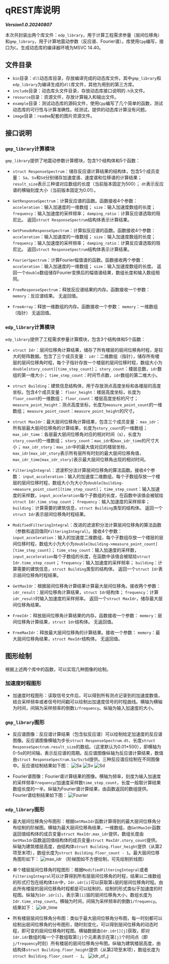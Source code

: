 # qREST库说明

***Version1.0.20240807***

本次共封装出两个库文件：`edp_library`，用于计算工程需求参量（层间位移角）和`gmp_library`，用于计算地震动参数（反应谱、Fourier谱）。库使用`Cpp`编写，接口为`C`。生成动态库的编译器环境为MSVC 14.40。

## 文件目录

- `bin`目录：`dll`动态库目录，存放编译完成的动态库文件。其中`gmp_library`和`edp_library`为编译生成的`dll`库文件，其他为用到的第三方库。
- `include`目录：动态库头文件目录，存放动态库接口说明的`.h`头文件。
- `resource`目录：资源文件，存放计算输入和输出文件。
- `example`目录：测试动态库的源码文件，使用`Cpp`编写了几个简单的函数，测试动态库的可行性与计算准确性。经测试，提供的动态库计算没有问题。
- `image`目录：`readme`配套的图片资源文件。

## 接口说明

### `gmp_library`计算模块

`gmp_library`提供了地震动参数计算模块，包含1个结构体和5个函数：

- `struct ResponseSpectrum`：储存反应谱计算结果的结构体，包含5个成员变量：
  `Sa`、`Sv`和`Sd`分别储存加速度谱、速度谱和位移谱的计算结果；
  `result_size`表示三种谱对应数组的长度（当前版本固定为500）；
  `dt`表示反应谱的横轴刻度大小（当前版本固定为0.01）。

- `GetResponseSpectrum`：计算反应谱的函数。函数接收4个参数：
  `acceleration`：输入加速度的一维数组；
  `size`：输入加速度数组的长度；
  `frequency`：输入加速度的采样频率；
  `damping_ratio`：计算反应谱选取的阻尼比。
  返回`struct ResponseSpectrum`结构体表示计算结果。

- `GetPseudoResponseSpectrum`：计算拟反应谱的函数。函数接收4个参数：
  `acceleration`：输入加速度的一维数组；
  `size`：输入加速度数组的长度；
  `frequency`：输入加速度的采样频率；
  `damping_ratio`：计算反应谱选取的阻尼比。
  返回`struct ResponseSpectrum`结构体表示计算结果。

- `FourierSpectrum`：计算Fourier幅值谱的函数。函数接收两个参数：
  `acceleration`：输入加速度的一维数组；
  `size`：输入加速度数组的长度。
  返回一个`double`数组储存Fourier变换后的幅值谱结果，数组长度和输入数组相同。

- `FreeResponseSpectrum`：释放反应谱结果的内存。函数接收一个参数：
  `memory`：反应谱结果。
  无返回值。

- `FreeArray`：释放一维数组的内存。函数接收一个参数：
  `memory`：一维数组（指针）
  无返回值。

### `edp_library`计算模块

`edp_library`提供了工程需求参量计算模块，包含3个结构体和5个函数：

- `struct Idr`：层间位移角计算结果，储存了所有楼层的层间位移角时程，是较大的矩阵数据。包含了三个成员变量：
  `idr`：二维数组（指针），储存所有楼层的层间位移角时程，每个子指针存放一个楼层的层间位移时程，数组大小为`double[story_count][time_step_count]`；
  `story_count`：楼层总数，`idr`数组的第一维大小；
  `time_step_count`：时间节点数，`idr`数组的第二维大小。

- `struct Building`：建筑信息结构体，用于存放测点高度坐标和各楼层的高度坐标，包含4个成员变量：
  `floor_height`：楼层高度坐标，长度为`floor_count`的一维数组；
  `floor_count`：楼层高度坐标的尺寸；
  `measure_point_height`：测点高度坐标，长度为`measure_point_count`的一维数组；
  `measure_point_count`：`measure_point_height`的尺寸。

- `struct MaxIdr`：最大层间位移角计算结果，包含三个成员变量：
  `max_idr`：所有层最大层间位移角的计算结果，长度为`story_count`的一维数组；
  `max_idr_time`：各层最大层间位移角对应的相对时间（s），长度为`story_count`的一维数组；
  `story_count`：`max_idr`和`max_idr_time`的尺寸大小；
  `max_idr_story`：`max_idr`中的最大值对应的楼层坐标，`max_idr[max_idr_story`表示所有层所有时刻的最大层间位移角值，`max_idr_time[max_idr_story]`表示最大层间位移角出现的相对时间。

- `FilteringIntegral`：滤波积分法计算层间位移角的算法函数。接收4个参数：
  `input_acceleration`：输入的加速度二维数组，每个子数组存放一个楼层的层间位移时程，数组大小为大小为`double[building->measure_point_count][time_step_count]`；
  `time_step_count`：输入加速度的采样数，`input_acceleration`每个子数组的长度，在函数中该值会被赋给`struct Idr.time_step_count`；
  `frequency`：输入加速度的采样频率；
  `building`：计算需要的建筑信息，`struct Building`类型的结构体。
  返回一个`struct Idr`表示层间位移角时程结果。

- `ModifiedFilteringIntegral`：改进的滤波积分法计算层间位移角的算法函数（参数和返回值同`FilteringIntegral`）。接收4个参数：
  `input_acceleration`：输入的加速度二维数组，每个子数组存放一个楼层的层间位移时程，数组大小为大小为`double[building->measure_point_count][time_step_count]`；
  `time_step_count`：输入加速度的采样数，`input_acceleration`每个子数组的长度，在函数中该值会被赋给`struct Idr.time_step_count`；
  `frequency`：输入加速度的采样频率；
  `building`：计算需要的建筑信息，`struct Building`类型的结构体。
  返回一个`struct Idr`表示层间位移角时程结果。

- `GetMaxIdr`：根据层间位移角计算结果计算最大层间位移角。接收两个参数：
  `idr_result`：层间位移角计算结果，`struct Idr`结构体；
  `frequency`：计算`idr_result`时输入加速度的采样频率。
  返回一个`struct MaxIdr`，储存最大层间位移角结果。

- `FreeIdr`：释放层间位移角计算结果的内存。函数接收一个参数：
  `memory`：层间位移角计算结果，`struct Idr`结构体。
  无返回值。

- `FreeMaxIdr`：释放最大层间位移角的计算结果。接收一个参数：
  `memory`：最大层间位移角结果，`struct MaxIdr`结构体。
  无返回值。

## 图形绘制

根据上述两个库中的函数，可以实现几种图像的绘制。

### 加速度时程图形

- 加速度时程图形：读取信号文件后，可以得到所有测点记录到的加速度数值，结合采样频率或者信号时间戳可以绘制出加速度信号的时程曲线。横轴为横轴为时间，间隔为采样频率的倒数`1/frequency`。纵轴为输入加速度的大小。

### `gmp_library`图形

- 反应谱图像：反应谱计算结果（包含拟反应谱）可以绘制给定加速度的反应谱图像。反应谱图像横轴为步长`struct ResponseSpectrum.dt`、长度`struct ResponseSpectrum.result_size`的数组。（这里默认为0.01*500），即横轴为0-5s的时间轴，表示反应谱的周期。反应谱图像纵轴为反应谱计算结果，数值由`struct ResponseSpectrum.Sa/Sv/Sd`提供。三种反应谱应绘制在不同图像中。反应谱绘制结果如下图：
  ![Sa](image/Sa.png)
  ![Sv](image/Sv.png)
  ![Sd](image/Sd.png)

- Fourier谱图像：Fourier谱计算结果的图像。横轴为频率，刻度为输入加速度的采样频率`frequency`/加速度采样数`time_step_count`，长度一般取计算结果数组长度的一半。纵轴为Fourier谱计算结果，由函数返回的数组提供。Fourier谱绘制结果如下图：
  ![Fourier](image/Fourier.png)

### `edp_library`图形

- 最大层间位移角分布图形：根据`GetMaxIdr`函数计算得到的最大层间位移角分布绘制的阶梯图。横轴为最大层间位移角结果，一维数组，由`GetMaxIdr`函数返回值结构体的成员变量`struct MaxIdr.max_idr`提供，数组长度由`GetMaxIdr`函数返回值结构体的成员变量`struct MaxIdr.story_count`提供。纵轴为建筑楼层高度，由结构体`struct Building.floor_height`提供（从第2项至末项），数组长度为`struct Building.floor_count - 1`。最大层间位移角图形如下：
  ![max_idr](image/max_idr.png)
  （阶梯图如不方便绘制，可先绘制折线图）

- 单个楼层层间位移角时程图形：根据`ModifiedFilteringIntegral`或者`FilteringIntegral`可以计算得到所有层层间位移角的时程，结果以二维数组的形式打包在结构体`Idr`中，`Idr.idr[i]`可以获取第`i`层的层间位移角时程。由此所有楼层的层间位移角时程都是可以绘制的，绘制的形式类似于加速度的时程图。纵轴为`Idr.idr[i]`，表示第`[i]`层的层间位移角大小，数组长度为`Idr.time_step_count`。横轴为时间，间隔为采样频率的倒数`1/frequency`。结果如下：
  ![idr_time](image/idr_time.png)

- 所有楼层层间位移角分布图：类似于最大层间位移角分布图，每一时刻都可以绘制出层间位移角的分布图形，随时刻变化，可以得到层间位移角的动态时程，即可变的层间位移角时程图。横轴数据由`Idr.idr[][j]`获取，即对`Idr.idr`数组的每一个子数组取第`[j]`个元素表示在第`[j]`个时间点（即`j/frequency`时刻）所有楼层的层间位移角分布图。纵轴为建筑楼层高度，由结构体`struct Building.floor_height`提供（从第2项至末项），数组长度为`struct Building.floor_count - 1`。
  ![idr_of_j](image/idr_of_j.png)
